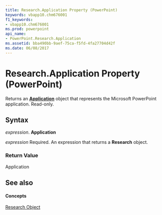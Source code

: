 ```yaml
---
title: Research.Application Property (PowerPoint)
keywords: vbapp10.chm676001
f1_keywords:
- vbapp10.chm676001
ms.prod: powerpoint
api_name:
- PowerPoint.Research.Application
ms.assetid: bba490bb-9aef-75ca-f5fd-4fa27704d42f
ms.date: 06/08/2017
---
```



# Research.Application Property (PowerPoint)

Returns an **[Application](application-object-powerpoint.md)** object that represents the Microsoft PowerPoint application. Read-only.


## Syntax

 _expression_. **Application**

 _expression_ Required. An expression that returns a **Research** object.


### Return Value

Application


## See also


#### Concepts


[Research Object](research-object-powerpoint.md)

